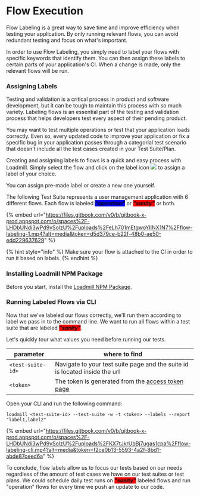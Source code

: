 # Flow Execution

Flow Labeling is a great way to save time and improve efficiency when testing your application. By only running relevant flows, you can avoid redundant testing and focus on what's important.

In order to use Flow Labeling, you simply need to label your flows with specific keywords that identify them. You can then assign these labels to certain parts of your application's CI. When a change is made, only the relevant flows will be run.

### Assigning Labels

Testing and validation is a critical process in product and software development, but it can be tough to maintain this process with so much variety. Labeling flows is an essential part of the testing and validation process that helps developers test every aspect of their pending product.&#x20;

You may want to test multiple operations or test that your application loads correctly. Even so, every updated code to improve your application or fix a specific bug in your application passes through a categorial test scenario that doesn't include all the test cases created in your Test Suite/Plan.

Creating and assigning labels to flows is a quick and easy process with Loadmill. Simply select the flow and click on the label icon ![](../../../.gitbook/assets/price-tag.png) to assign a label of your choice.

You can assign pre-made label or create a new one yourself.

The following Test Suite represents a user management application with 6 different flows. Each flow is labeled _<mark style="background-color:blue;">**"operation"**</mark>_ or _<mark style="background-color:red;">**"sanity"**</mark>_ or both.

{% embed url="https://files.gitbook.com/v0/b/gitbook-x-prod.appspot.com/o/spaces%2F-LHDbUNdi3wPd9vSolzU%2Fuploads%2FeLh701mEtgwoYIINX1N7%2Fflow-labeling-1.mp4?alt=media&token=d5d379ce-b22f-48b0-ae50-edd229637629" %}

{% hint style="info" %}
Make sure your flow is attached to the CI in order to run it based on labels.
{% endhint %}

### Installing Loadmill NPM Package

Before you start, install the [Loadmill NPM Package](https://www.npmjs.com/package/loadmill).

### Running Labeled Flows via CLI

Now that we've labeled our flows correctly, we'll run them according to label we pass in to the command line. We want to run all flows within a test suite that are labeled _<mark style="background-color:red;">**"sanity"**</mark>_.

Let's quickly tour what values you need before running our tests.

| parameter         | where to find                                                                                            |
| ----------------- | -------------------------------------------------------------------------------------------------------- |
| `<test-suite-id>` | Navigate to your test suite page and the suite id is located inside the url                              |
| `<token>`         | The token is generated from the [access token page](https://app.loadmill.com/app/user/settings/security) |

Open your CLI and run the following command:&#x20;

```
loadmill <test-suite-id> --test-suite -w -t <token> --labels --report "label1,label2"
```

{% embed url="https://files.gitbook.com/v0/b/gitbook-x-prod.appspot.com/o/spaces%2F-LHDbUNdi3wPd9vSolzU%2Fuploads%2FKX7tJkrUbBj7ugas1cpa%2Fflow-labeling-cli.mp4?alt=media&token=f2ce0b13-5593-4a2f-8bd1-abde87ceed6a" %}

To conclude, flow labels allow us to focus our tests based on our needs regardless of the amount of test cases we have on our test suites or test plans. We could schedule daily test runs on _<mark style="background-color:red;">**"sanity"**</mark>_ labeled flows and run "operation" flows for every time we push an update to our code.
